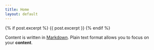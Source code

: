 ```yaml
---
title: Home
layout: default
---
```


{% if post.excerpt %}
    {{ post.excerpt }}
{% endif %}

Content is written in [Markdown](https://learnxinyminutes.com/docs/markdown/). Plain text format allows you to focus on your **content**.
